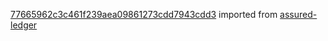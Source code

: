 [77665962c3c461f239aea09861273cdd7943cdd3](https://github.com/insolar/assured-ledger/commit/77665962c3c461f239aea09861273cdd7943cdd3) imported from [assured-ledger](https://github.com/insolar/assured-ledger)
